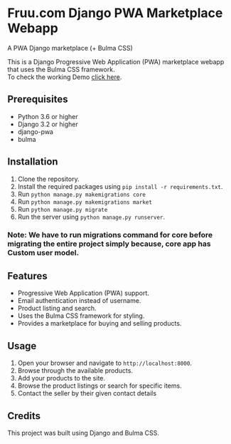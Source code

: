 # Fruu.com Django PWA Marketplace Webapp
A PWA Django marketplace (+ Bulma CSS)

This is a Django Progressive Web Application (PWA) marketplace webapp that uses the Bulma CSS framework.<br>
To check the working Demo [click here](https://anirbanbiswas.pythonanywhere.com/).

## Prerequisites

- Python 3.6 or higher
- Django 3.2 or higher
- django-pwa
- bulma

## Installation

1. Clone the repository.
2. Install the required packages using `pip install -r requirements.txt`.
3. Run `python manage.py makemigrations core`
4. Run `python manage.py makemigrations market`
5. Run `python manage.py migrate`
6. Run the server using `python manage.py runserver`.
### Note: We have to run migrations command for core before migrating the entire project simply because, core app has Custom user model.

## Features

- Progressive Web Application (PWA) support.
- Email authentication instead of username.
- Product listing and search.
- Uses the Bulma CSS framework for styling.
- Provides a marketplace for buying and selling products.

## Usage

1. Open your browser and navigate to `http://localhost:8000`.
2. Browse through the available products.
3. Add your products to the site.
4. Browse the product listings or search for specific items.
5. Contact the seller by their given contact details

## Credits

This project was built using Django and Bulma CSS.
